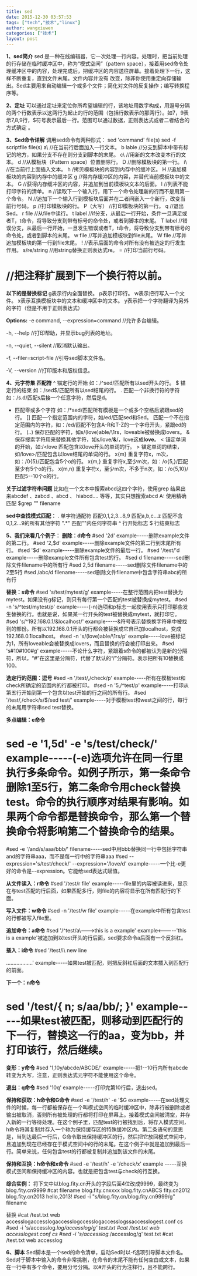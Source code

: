 ```yaml
---
title: sed
date: 2015-12-30 03:57:53
tags: ["tech","技术","linux"]
author: wangxiuwen
categories: ["技术"]
layout: post
---
```


**1、sed简介**
sed 是一种在线编辑器，它一次处理一行内容。处理时，把当前处理的行存储在临时缓冲区中，称为“模式空间”（pattern space），接着用sed命令处理缓冲区中的内容，处理完成后，把缓冲区的内容送往屏幕。接着处理下一行，这样不断重复，直到文件末尾。文件内容并没有 改变，除非你使用重定向存储输出。Sed主要用来自动编辑一个或多个文件；简化对文件的反复操作；编写转换程序等。

**2、定址**
可以通过定址来定位你所希望编辑的行，该地址用数字构成，用逗号分隔的两个行数表示以这两行为起止的行的范围（包括行数表示的那两行）。如7，9表示7,8,9行，$符号表示最后一行。范围可以通过数据，正则表达式或者二者结合的方式确定 。

**3、Sed命令详解**
调用sed命令有两种形式：
sed  'command' file(s)
sed  -f scriptfile file(s)
a\  //在当前行后面加入一行文本。
b lable  //分支到脚本中带有标记的地方，如果分支不存在则分支到脚本的末尾。
c\  //用新的文本改变本行的文本。
d  //从模板块（Pattern space）位置删除行。
D  //删除模板块的第一行。
i\  //在当前行上面插入文本。
h  /拷贝模板块的内容到内存中的缓冲区。
H  //追加模板块的内容到内存中的缓冲区
g  //得内存缓冲区的内容，并替代当前模板块中的文本。
G  //获得内存缓冲区的内容，并追加到当前模板块文本的后面。
l  //列表不能打印字符的清单。
n  //读取下一个输入行，用下一个命令处理新的行而不是用第一个命令。
N  //追加下一个输入行到模板块后面并在二者间嵌入一个新行，改变当前行号码。
p  //打印模板块的行。
P（大写）  //打印模板块的第一行。
q  //退出Sed。
r file  //从file中读行。
t label  //if分支，从最后一行开始，条件一旦满足或者T，t命令，将导致分支到带有标号的命令处，或者到脚本的末尾。
T label  //错误分支，从最后一行开始，一旦发生错误或者T，t命令，将导致分支到带有标号的命令处，或者到脚本的末尾。
w file  //写并追加模板块到file末尾。
W file  //写并追加模板块的第一行到file末尾。
!  //表示后面的命令对所有没有被选定的行发生作用。
s/re/string  //用string替换正则表达式re。
=  //打印当前行号码。
#  //把注释扩展到下一个换行符以前。

**以下的是替换标记**
  g表示行内全面替换。
  p表示打印行。
  w表示把行写入一个文件。
  x表示互换模板块中的文本和缓冲区中的文本。
  y表示把一个字符翻译为另外的字符（但是不用于正则表达式）

**Options:**
-e command, --expression=command //允许多台编辑。

-h, --help //打印帮助，并显示bug列表的地址。

-n, --quiet, --silent //取消默认输出。

-f, --filer=script-file //引导sed脚本文件名。

-V, --version //打印版本和版权信息。

**4、元字符集 匹配符**
^ 锚定行的开始 如：/^sed/匹配所有以sed开头的行。
$ 锚定行的结束 如：/sed$/匹配所有以sed结尾的行。
. 匹配一个非换行符的字符 如：/s.d/匹配s后接一个任意字符，然后是d。
* 匹配零或多个字符 如：/*sed/匹配所有模板是一个或多个空格后紧跟sed的行。
[] 匹配一个指定范围内的字符，如/ed/匹配sed和Sed。
匹配一个不在指定范围内的字符，如：/ed/匹配不包含A-R和T-Z的一个字母开头，紧跟ed的行。
\(..\) 保存匹配的字符，如s/\(love\)able/\1rs，loveable被替换成lovers。
& 保存搜索字符用来替换其他字符，如s/love/**&**/，love这成**love**。
\< 锚定单词的开始，如:/\<love 匹配包含以love开头的单词的行。
\> 锚定单词的结束，如/love\>/匹配包含以love结尾的单词的行。
x\{m\} 重复字符x，m次，如：/0\{5\}/匹配包含5个o的行。
x\{m,\} 重复字符x,至少m次，如：/o\{5,\}/匹配至少有5个o的行。
x\{m,n\} 重复字符x，至少m次，不多于n次，如：/o\{5,10\}/匹配5--10个o的行。

**关于过滤字符串问题** 
比如在一个文本中搜索abcd这四个字符，使用grep 结果出来abcdef 、zabcd 、abcd 、 hiabcd.... 等等，其实只想搜索abcd
A: 使用精确匹配 $grep "" filename

**sed中查找模式匹配：**
. 单字符通配符
 匹配0,1,2,3...8,9
 匹配a,b,c...z
 匹配不含0,1,2...9的所有其他字符
".*"   匹配""内任何字符串
^  行开始标志
$  行结束标志


**5、我们来看几个例子：**
**删除：d命令**
#sed '2d' example-----删除example文件的第二行。
#sed '2,$d' example-----删除example文件的第二行到末尾所有行。
#sed '$d' example-----删除example文件的最后一行。
#sed '/test/'d example-----删除example文件所有包含test的行。
#sed d filename-----sed删除文件filename中的所有行
#sed 2,5d filename-----sed删除文件filename中的2至5行
#sed /abc/d filename-----sed删除文件filename中包含字符串abc的所有行

**替换：s命令**
#sed 's/test/mytest/g' example-----在整行范围内把test替换为mytest。如果没有g标记，则只有每行第一个匹配的test被替换成mytest。
#sed -n 's/^test/mytest/p' example-----(-n)选项和p标志一起使用表示只打印那些发生替换的行。也就是说，如果某一行开头的test被替换成mytest，就打印它。
#sed 's/^192.168.0.1/&localhost/' example-----&符号表示替换换字符串中被找到的部份。所有以192.168.0.1开头的行都会被替换成它自已加localhost，变成192.168.0.1localhost。
#sed -n 's/\(love\)able/\1rs/p' example-----love被标记为1，所有loveable会被替换成lovers，而且替换的行会被打印出来。
#sed 's#10#100#g' example-----不论什么字符，紧跟着s命令的都被认为是新的分隔符，所以，“#”在这里是分隔符，代替了默认的“/”分隔符。表示把所有10替换成100。

**选定行的范围：逗号**
#sed -n '/test/,/check/p' example-----所有在模板test和check所确定的范围内的行都被打印。
#sed -n '5,/^test/p' example-----打印从第五行开始到第一个包含以test开始的行之间的所有行。
#sed '/test/,/check/s/$/sed test/' example-----对于模板test和west之间的行，每行的末尾用字符串sed test替换。

**多点编辑：e命令**
# sed -e '1,5d' -e 's/test/check/' example-----(-e)选项允许在同一行里执行多条命令。如例子所示，第一条命令删除1至5行，第二条命令用check替换test。命令的执行顺序对结果有影响。如果两个命令都是替换命令，那么第一个替换命令将影响第二个替换命令的结果。
#sed -e '/and/s/aaa/bbb/' filename-----sed中用bbb替换同一行中包括字符串and的字符串aaa，而不是每一行中的字符串aaa
#sed --expression='s/test/check/' --expression='/love/d' example-----一个比-e更好的命令是--expression。它能给sed表达式赋值。

**从文件读入：r命令**
#sed '/test/r file' example-----file里的内容被读进来，显示在与test匹配的行后面，如果匹配多行，则file的内容将显示在所有匹配行的下面。

**写入文件：w命令**
#sed -n '/test/w file' example-----在example中所有包含test的行都被写入file里。

**追加命令：a命令**
#sed '/^test/a\\--->this is a example' example<-----'this is a example'被追加到以test开头的行后面，sed要求命令a后面有一个反斜杠。

**插入：i命令**
#sed '/test/i\\
new line

………………' example-----如果test被匹配，则把反斜杠后面的文本插入到匹配行的前面。

**下一个：n命令**
# sed '/test/{ n; s/aa/bb/; }' example-----如果test被匹配，则移动到匹配行的下一行，替换这一行的aa，变为bb，并打印该行，然后继续。

**变形：y命令**
#sed '1,10y/abcde/ABCDE/' example-----把1--10行内所有abcde转变为大写，注意，正则表达式元字符不能使用这个命令。

**退出：q命令**
#sed '10q' example-----打印完第10行后，退出sed。

**保持和获取：h命令和G命令**
#sed -e '/test/h' -e '$G example-----在sed处理文件的时候，每一行都被保存在一个叫模式空间的临时缓冲区中，除非行被删除或者输出被取消，否则所有被处理的行都将打印在屏幕上。接着模式空间被清空，并存入新的一行等待处理。在这个例子里，匹配test的行被找到后，将存入模式空间，h命令将其复制并存入一个称为保持缓存区的特殊缓冲区内。第二条语句的意思是，当到达最后一行后，G命令取出保持缓冲区的行，然后把它放回模式空间中，且追加到现在已经存在于模式空间中的行的末尾。在这个例子中就是追加到最后一行。简单来说，任何包含test的行都被复制并追加到该文件的末尾。

**保持和互换：h命令和x命令**
#sed -e '/test/h' -e '/check/x' example -----互换模式空间和保持缓冲区的内容。也就是把包含test与check的行互换。

**综合实例：**
将下文中以blog.fity.cn开头的字段后面4位改成9999，最终变为blog.fity.cn9999
#cat filename
blog.fity.cnxxxx
blog.fity.cnABCS
fity.cn2012
blog.fity.cn2013
hello,2013!
#sed -i "s/blog.fity.cn/blog.fity.cn9999/g" filename

替换
#cat /test.txt 
web  accesslogaccesslogaccesslogccesslogaccesslogssaccesslogest.conf   cs
#sed -i 's/accesslog.*log/accesslog/g' test.txt
#cat /test.txt
web  accesslogest.conf   cs
#sed -i 's/accesslog.*/accesslog/g' test.txt
#cat /test.txt
web  accesslog

**6、脚本**
Sed脚本是一个sed的命令清单，启动Sed时以-f选项引导脚本文件名。Sed对于脚本中输入的命令非常挑剔，在命令的末尾不能有任何空白或文本，如果在一行中有多个命令，要用分号分隔。以#开头的行为注释行，且不能跨行。
